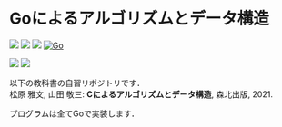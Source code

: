 # Goによるアルゴリズムとデータ構造

![](https://img.shields.io/github/go-mod/go-version/tomtkg/Algorithms-and-Data-Structures-in-Go)
![](https://img.shields.io/github/languages/top/tomtkg/Algorithms-and-Data-Structures-in-Go)
![](https://img.shields.io/github/license/tomtkg/Algorithms-and-Data-Structures-in-Go)
[![Go](https://github.com/tomtkg/Algorithms-and-Data-Structures-in-Go/actions/workflows/go.yml/badge.svg)](https://github.com/tomtkg/Algorithms-and-Data-Structures-in-Go/actions/workflows/go.yml)

![](https://img.shields.io/github/languages/code-size/tomtkg/Algorithms-and-Data-Structures-in-Go)
![](https://img.shields.io/github/last-commit/tomtkg/Algorithms-and-Data-Structures-in-Go)

以下の教科書の自習リポジトリです．  
松原 雅文, 山田 敬三: **Cによるアルゴリズムとデータ構造**, 森北出版, 2021.

プログラムは全てGoで実装します．
